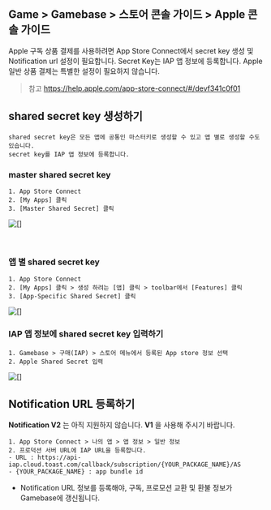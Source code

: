 ## Game > Gamebase > 스토어 콘솔 가이드 > Apple 콘솔 가이드

Apple 구독 상품 결제를 사용하려면 App Store Connect에서 secret key 생성 및 Notification url 설정이 필요합니다.
Secret Key는 IAP 앱 정보에 등록합니다.
Apple 일반 상품 결제는 특별한 설정이 필요하지 않습니다.

> 참고
> https://help.apple.com/app-store-connect/#/devf341c0f01

## shared secret key 생성하기
```
shared secret key은 모든 앱에 공통인 마스터키로 생성할 수 있고 앱 별로 생성할 수도 있습니다.
secret key를 IAP 앱 정보에 등록합니다.
```

### master shared secret key
```
1. App Store Connect
2. [My Apps] 클릭
3. [Master Shared Secret] 클릭
```
![[]](https://kr1-api-object-storage.nhncloudservice.com/v1/AUTH_2acdfabf4efe4efc8a04c00b348110c9/cdn_origin/prod_gamebase/StoreConsoleGuide/iap-console-apple-shared-key-1.png)

<br>

### 앱 별 shared secret key
```
1. App Store Connect
2. [My Apps] 클릭 > 생성 하려는 [앱] 클릭 > toolbar에서 [Features] 클릭
3. [App-Specific Shared Secret] 클릭
```
![[]](https://kr1-api-object-storage.nhncloudservice.com/v1/AUTH_2acdfabf4efe4efc8a04c00b348110c9/cdn_origin/prod_gamebase/StoreConsoleGuide/iap-console-apple-shared-key-2.png)


### IAP 앱 정보에 shared secret key 입력하기
```
1. Gamebase > 구매(IAP) > 스토어 메뉴에서 등록된 App store 정보 선택
2. Apple Shared Secret 입력
```
![[]](https://kr1-api-object-storage.nhncloudservice.com/v1/AUTH_2acdfabf4efe4efc8a04c00b348110c9/cdn_origin/prod_gamebase/StoreConsoleGuide/AppStore/ko/store_info_ko_231226.png)


## Notification URL 등록하기
**Notification V2** 는 아직 지원하지 않습니다. **V1** 을 사용해 주시기 바랍니다.
```
1. App Store Connect > 나의 앱 > 앱 정보 > 일반 정보 
2. 프로덕션 서버 URL에 IAP URL을 등록합니다.
- URL : https://api-iap.cloud.toast.com/callback/subscription/{YOUR_PACKAGE_NAME}/AS
- {YOUR_PACKAGE_NAME} : app bundle id
```
- Notification URL 정보를 등록해야, 구독, 프로모션 교환 및 환불 정보가 Gamebase에 갱신됩니다.


